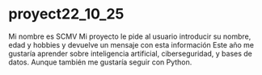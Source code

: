 # proyect22_10_25
Mi nombre es SCMV
Mi proyecto le pide al usuario introducir su nombre, edad y hobbies y devuelve un mensaje con esta información
Este año me gustaría aprender sobre inteligencia artificial, ciberseguridad, y bases de datos. Aunque también me gustaría seguir con Python.
